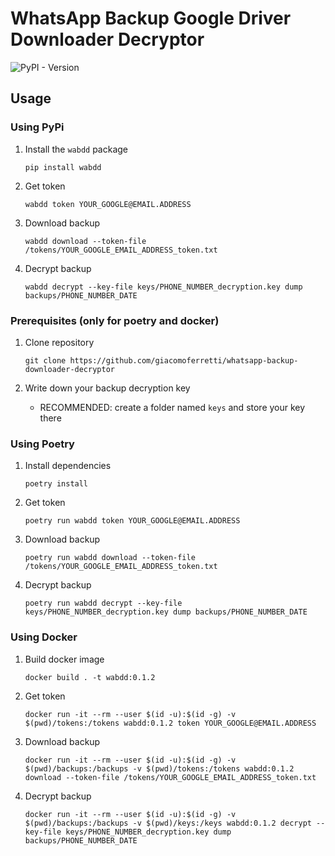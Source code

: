 # WhatsApp Backup Google Driver Downloader Decryptor

![PyPI - Version](https://img.shields.io/pypi/v/wabdd?color=green)

## Usage

### Using PyPi

1. Install the `wabdd` package

    ```shell
    pip install wabdd
    ```

2. Get token

    ```shell
    wabdd token YOUR_GOOGLE@EMAIL.ADDRESS
    ```

3. Download backup

    ```shell
    wabdd download --token-file /tokens/YOUR_GOOGLE_EMAIL_ADDRESS_token.txt
    ```

4. Decrypt backup

    ```shell
    wabdd decrypt --key-file keys/PHONE_NUMBER_decryption.key dump backups/PHONE_NUMBER_DATE
    ```

### Prerequisites (only for poetry and docker)

1. Clone repository

    ```shell
    git clone https://github.com/giacomoferretti/whatsapp-backup-downloader-decryptor
    ```

2. Write down your backup decryption key
   - RECOMMENDED: create a folder named `keys` and store your key there

### Using Poetry

1. Install dependencies

    ```shell
    poetry install
    ```

2. Get token

    ```shell
    poetry run wabdd token YOUR_GOOGLE@EMAIL.ADDRESS
    ```

3. Download backup

    ```shell
    poetry run wabdd download --token-file /tokens/YOUR_GOOGLE_EMAIL_ADDRESS_token.txt
    ```

4. Decrypt backup

    ```shell
    poetry run wabdd decrypt --key-file keys/PHONE_NUMBER_decryption.key dump backups/PHONE_NUMBER_DATE
    ```

### Using Docker

1. Build docker image

    ```shell
    docker build . -t wabdd:0.1.2
    ```

2. Get token

    ```shell
    docker run -it --rm --user $(id -u):$(id -g) -v $(pwd)/tokens:/tokens wabdd:0.1.2 token YOUR_GOOGLE@EMAIL.ADDRESS
    ```

3. Download backup

    ```shell
    docker run -it --rm --user $(id -u):$(id -g) -v $(pwd)/backups:/backups -v $(pwd)/tokens:/tokens wabdd:0.1.2 download --token-file /tokens/YOUR_GOOGLE_EMAIL_ADDRESS_token.txt
    ```

4. Decrypt backup

    ```shell
    docker run -it --rm --user $(id -u):$(id -g) -v $(pwd)/backups:/backups -v $(pwd)/keys:/keys wabdd:0.1.2 decrypt --key-file keys/PHONE_NUMBER_decryption.key dump backups/PHONE_NUMBER_DATE
    ```
